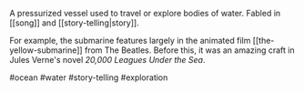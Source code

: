 A pressurized vessel used to travel or explore bodies of water. Fabled in [[song]] and [[story-telling|story]].

For example, the submarine features largely in the animated film [[the-yellow-submarine]] from The Beatles. Before this, it was an amazing craft in Jules Verne's novel *20,000 Leagues Under the Sea*. 

#ocean #water #story-telling #exploration